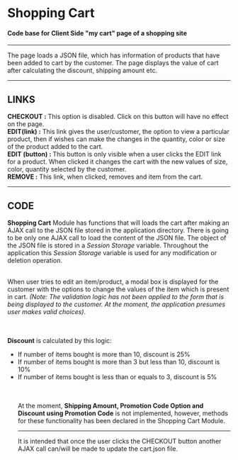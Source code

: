 <h1>Shopping Cart</h1>
<h4>Code base for Client Side "my cart" page of a shopping site</h4>
<hr />

<p>The page loads a JSON file, which has information of products that have been added to cart by the customer. 
The page displays the value of cart after calculating the discount, shipping amount etc.</p>

<hr />
<h2>LINKS</h2>
<b>CHECKOUT :</b> This option is disabled. Click on this button will have no effect on the page.
<br />
<b>EDIT(link) :</b> This link gives the user/customer, the option to view a particular product, then if wishes can make the
changes in the quantity, color or size of the product added to the cart.
<br />
<b>EDIT (button) : </b> This button is only visible when a user clicks the EDIT link for a product. When clicked
it changes the cart with the new values of size, color, quantity selected by the customer.
<br />
<b>REMOVE :</b> This link, when clicked, removes and item from the cart.

<hr />
<h2>CODE</h2>
<b>Shopping Cart</b> Module has functions that will loads the cart after making an AJAX call to the JSON file stored in 
the application directory. There is going to be only one AJAX call to load the content of the JSON file. The object of the
JSON file is stored in a <i>Session Storage</i> variable. Throughout the application this <i>Session Storage</i> variable
is used for any modification or deletion operation.
<br /><br />

When user tries to edit an item/product, a modal box is displayed for the customer with the options to change the values of 
the item which is present in cart. <i>(Note: The validation logic has not been applied to the form that is being displayed to
the customer. At the moment, the application presumes user makes valid choices)</i>.

<br /><br />
<b>Discount</b> is calculated by this logic:
<ul>
  <li>If number of items bought is more than 10, discount is 25%</li>
  <li>If number of items bought is more than 3 but less than 10, discount is 10%</li>
  <li>If number of items bought is less than or equals to 3, discount is 5%</li>
  
  <br /><br />
At the moment, <b>Shipping Amount, Promotion Code Option and Discount using Promotion Code</b> is not implemented, however,
methods for these functionality has been declared in the Shopping Cart Module.
<hr />
It is intended that once the user clicks the CHECKOUT button another AJAX call can/will be made to update the cart.json file. 

